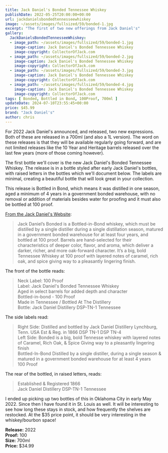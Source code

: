 ```yaml
---
title: Jack Daniel's Bonded Tennessee Whiskey
publishDate: 2022-05-25T20:00:00+00:00
url: jackdanielsbondedtennesseewhiskey
image: ~/assets/images/fullsized/59/bonded-1.jpg
excerpt: "The first of two new offerings from Jack Daniel's"
gallery:
  JackDanielsBondedTennesseeWhiskey:
  - image_path: ~/assets/images/fullsized/59/bonded-1.jpg
    image-caption: Jack Daniel's Bonded Tennessee Whiskey
    image-copyright: CollectorOfJack.com
  - image_path: ~/assets/images/fullsized/59/bonded-2.jpg
    image-caption: Jack Daniel's Bonded Tennessee Whiskey
    image-copyright: CollectorOfJack.com
  - image_path: ~/assets/images/fullsized/59/bonded-3.jpg
    image-caption: Jack Daniel's Bonded Tennessee Whiskey
    image-copyright: CollectorOfJack.com
  - image_path: ~/assets/images/fullsized/59/bonded-4.jpg
    image-caption: Jack Daniel's Bonded Tennessee Whiskey
    image-copyright: CollectorOfJack.com
tags: [ Bonded, Bottled in Bond, 100Proof, 700ml ]
updateDate: 2024-07-10T23:55:45+00:00
price: $45.99
brand: "Jack Daniel's"
author: chris
---
```

For 2022 Jack Daniel's announced, and released, two new expressions. Both of these are released in a 700ml (and also a 1L version). The word on these releases is that they will be available regularly going forward, and are not limited releases like the 10 Year and Heritage barrels released over the last few years (more of those coming however).

The first bottle we'll cover is the new Jack Daniel's Bonded Tennessee Whiskey. The release is in a bottle styled after early Jack Daniel's bottles, with raised letters in the bottles which we'll document below. The labels are minimal, creating a beautiful bottle that will look great in your collection.

This release is Bottled in Bond, which means it was distilled in one season, aged a minimum of 4 years in a government bonded warehouse, with no removal or addition of materials besides water for proofing and it must also be bottled at 100 proof.

[From the Jack Daniel's Website](https://www.jackdaniels.com/en-us/whiskey/bonded-experience):
> Jack Daniel’s Bonded is a Bottled-in-Bond whiskey, which must be distilled by a single distiller during a single distillation season, matured in a government bonded warehouse for at least four years, and bottled at 100 proof.  Barrels are hand-selected for their characteristics of deeper color, flavor, and aroma, which deliver a darker, richer, and more oak-forward character. It’s a big, bold Tennessee Whiskey at 100 proof with layered notes of caramel, rich oak, and spice giving way to a pleasantly lingering finish.

The front of the bottle reads:
> Neck Label: 100 Proof  
> Label: Jack Daniel's Bonded Tennessee Whiskey  
> Aged in select barrels for added depth and character  
> Bottled-in-bond - 100 Proof  
> Made in Tennessee / Bottled At The Distillery  
> Bottle: Jack Daniel Distillery DSP-TN-1 Tennessee  

The side labels read:
> Right Side: Distilled and bottled by Jack Daniel Distillery Lynchburg, Tenn. USA
Est & Reg. in 1866 DSP TN-1 DSP TN-4  
> Left Side: Bonded is a big, bold Tennesse whiskey with layered notes of Caramel, Rich Oak, & Spice Giving way to a pleasantly lingering finish  
> Bottled-In-Bond Distilled by a single distiller, during a single season & matured in a government bonded warehouse for at least 4 years  
> 100 Proof  

The rear of the bottled, in raised letters, reads:
> Established & Registered 1866  
> Jack Daniel Distillery DSP-TN-1 Tennessee  

I ended up picking up two bottles of this in Oklahoma City in early May 2022. Since then I have found it in St. Louis as well. It will be interesting to see how long these stays in stock, and how frequently the shelves are restocked. At the $35 price point, it should be very interesting in the whiskey/bourbon space!

**Release:** 2022  
**Proof:** 100  
**Size:** 700ml  
**Price:** $34.99  




